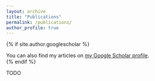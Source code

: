 ```yaml
---
layout: archive
title: "Publications"
permalink: /publications/
author_profile: true
---
```


{% if site.author.googlescholar %}
  <div class="wordwrap">You can also find my articles on <a href="{{[site.author.googlescholar](https://scholar.google.com/citations?user=xBfXuv0AAAAJ&hl=en)}}">my Google Scholar profile</a>.</div>
{% endif %}


TODO
